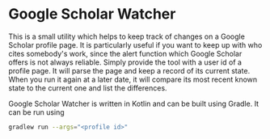 # Google Scholar Watcher
This is a small utility which helps to keep track of changes on a Google Scholar profile page.
It is particularly useful if you want to keep up with who cites somebody's work, since the alert function which Google Scholar offers is not always reliable.
Simply provide the tool with a user id of a profile page. It will parse the page and keep a record of its current state.
When you run it again at a later date, it will compare its most recent known state to the current one and list the differences.

Google Scholar Watcher is written in Kotlin and can be built using Gradle. It can be run using
```bash
gradlew run --args="<profile id>"
```
